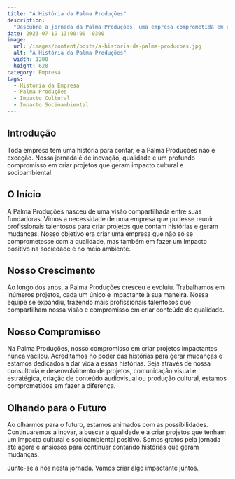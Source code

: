 ```yaml
---
title: "A História da Palma Produções"
description:
  "Descubra a jornada da Palma Produções, uma empresa comprometida em criar projetos culturais e socioambientais impactantes."
date: 2023-07-19 13:00:00 -0300
image:
  url: /images/content/posts/a-historia-da-palma-producoes.jpg
  alt: "A História da Palma Produções"
  width: 1200
  height: 628
category: Empresa
tags:
  - História da Empresa
  - Palma Produções
  - Impacto Cultural
  - Impacto Socioambiental
---
```


## Introdução

Toda empresa tem uma história para contar, e a Palma Produções não é exceção. Nossa jornada é de inovação, qualidade e um profundo compromisso em criar projetos que geram impacto cultural e socioambiental.

## O Início

A Palma Produções nasceu de uma visão compartilhada entre suas fundadoras. Vimos a necessidade de uma empresa que pudesse reunir profissionais talentosos para criar projetos que contam histórias e geram mudanças. Nosso objetivo era criar uma empresa que não só se comprometesse com a qualidade, mas também em fazer um impacto positivo na sociedade e no meio ambiente.

## Nosso Crescimento

Ao longo dos anos, a Palma Produções cresceu e evoluiu. Trabalhamos em inúmeros projetos, cada um único e impactante à sua maneira. Nossa equipe se expandiu, trazendo mais profissionais talentosos que compartilham nossa visão e compromisso em criar conteúdo de qualidade.

## Nosso Compromisso

Na Palma Produções, nosso compromisso em criar projetos impactantes nunca vacilou. Acreditamos no poder das histórias para gerar mudanças e estamos dedicados a dar vida a essas histórias. Seja através de nossa consultoria e desenvolvimento de projetos, comunicação visual e estratégica, criação de conteúdo audiovisual ou produção cultural, estamos comprometidos em fazer a diferença.

## Olhando para o Futuro

Ao olharmos para o futuro, estamos animados com as possibilidades. Continuaremos a inovar, a buscar a qualidade e a criar projetos que tenham um impacto cultural e socioambiental positivo. Somos gratos pela jornada até agora e ansiosos para continuar contando histórias que geram mudanças.

Junte-se a nós nesta jornada. Vamos criar algo impactante juntos.
